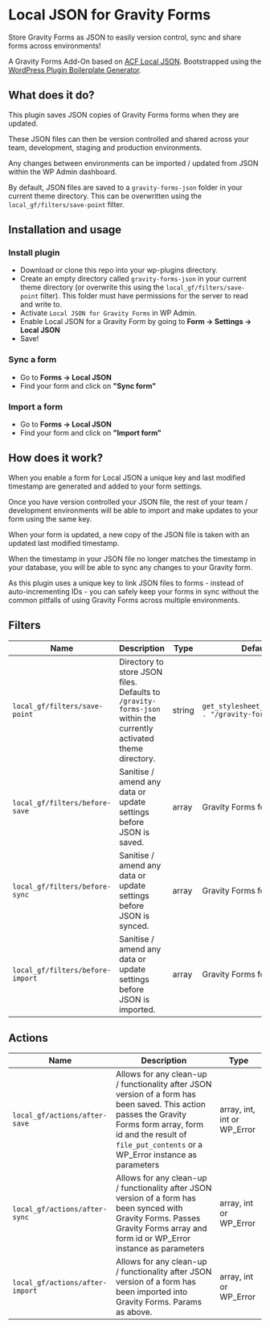 

# Local JSON for Gravity Forms

Store Gravity Forms as JSON to easily version control, sync and share forms across environments!

A Gravity Forms Add-On based on [ACF Local JSON](https://www.advancedcustomfields.com/resources/local-json/).
Bootstrapped using the [WordPress Plugin Boilerplate Generator](https://wppb.me/).

## What does it do?
This plugin saves JSON copies of Gravity Forms forms when they are updated. 

These JSON files can then be version controlled and shared across your team, development, staging and production environments.

Any changes between environments can be imported / updated from JSON within the WP Admin dashboard.

By default, JSON files are saved to a `gravity-forms-json` folder in your current theme directory. This can be overwritten using the `local_gf/filters/save-point` filter.

## Installation and usage
### Install plugin
- Download or clone this repo into your wp-plugins directory.
- Create an empty directory called `gravity-forms-json` in your current theme directory (or overwrite this using the `local_gf/filters/save-point` filter). This folder must have permissions for the server to read and write to.
- Activate `Local JSON for Gravity Forms` in WP Admin.
- Enable Local JSON for a Gravity Form by going to **Form -> Settings -> Local JSON**
- Save!

### Sync a form

 - Go to **Forms -> Local JSON** 
 - Find your form and click on **"Sync form"**

### Import a form

 - Go to **Forms -> Local JSON** 
 - Find your form and click on **"Import form"**


## How does it work?

When you enable a form for Local JSON a unique key and last modified timestamp are generated and added to your form settings. 

Once you have version controlled your JSON file, the rest of your team / development environments will be able to import and make updates to your form using the same key.

When your form is updated, a new copy of the JSON file is taken with an updated last modified timestamp. 

When the timestamp in your JSON file no longer matches the timestamp in your database, you will be able to sync any changes to your Gravity form.

As this plugin uses a unique key to link JSON files to forms - instead of auto-incrementing IDs - you can safely keep your forms in sync without the common pitfalls of using Gravity Forms across multiple environments.


## Filters
| Name                             | Description                                                                                                                                                                       | Type          | Default                                               |
|----------------------------------|-----------------------------------------------------------------------------------------------------------------------------------------------------------------------------------|---------------|-------------------------------------------------------|
| `local_gf/filters/save-point`    | Directory to store JSON files.  Defaults to `/gravity-forms-json` within the currently activated theme directory.                                                                             | string        | `get_stylesheet_directory() . "/gravity-forms-json/"` |                                         |
| `local_gf/filters/before-save`   | Sanitise / amend any data or update settings before JSON is saved.                           |                        array      | Gravity Forms form array
|`local_gf/filters/before-sync`| Sanitise / amend any data or update settings before JSON is synced.| array| Gravity Forms form array
|`local_gf/filters/before-import`| Sanitise / amend any data or update settings before JSON is imported.| array| Gravity Forms form array

## Actions
| Name                          | Description                                                                                                                                                          | Type       |
|-------------------------------|----------------------------------------------------------------------------------------------------------------------------------------------------------------------|------------|
| `local_gf/actions/after-save` | Allows for any clean-up / functionality after JSON version of a form has been saved.  This action passes the Gravity Forms form array, form id and the result of `file_put_contents` or a WP_Error instance as parameters | array, int, int or WP_Error |
| `local_gf/actions/after-sync` | Allows for any clean-up / functionality after JSON version of a form has been synced with Gravity Forms.  Passes Gravity Forms array and form id or WP_Error instance as parameters| array, int or WP_Error |
| `local_gf/actions/after-import` | Allows for any clean-up / functionality after JSON version of a form has been imported into Gravity Forms.  Params as above. | array, int or WP_Error |





